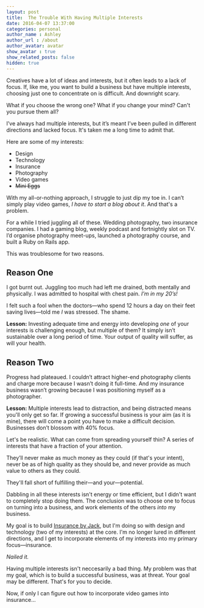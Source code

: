 ```yaml
---
layout: post
title:  The Trouble With Having Multiple Interests
date: 2016-04-07 13:37:00
categories: personal
author_name : Ashley
author_url : /about
author_avatar: avatar
show_avatar : true
show_related_posts: false
hidden: true
---
```


Creatives have a lot of ideas and interests, but it often leads to a lack of focus. If, like me, you want to build a business but have multiple interests, choosing just one to concentrate on is difficult. And downright scary.

What if you choose the wrong one? What if you change your mind? Can't you pursue them all?

I’ve always had multiple interests, but it’s meant I’ve been pulled in different directions and lacked focus. It's taken me a long time to admit that.

Here are some of my interests:

* Design
* Technology
* Insurance
* Photography
* Video games
* <strike>Mini Eggs</strike>

With my all-or-nothing approach, I struggle to just dip my toe in. I can’t simply play video games, _I have to start a blog about it_. And that's a problem.

For a while I tried juggling all of these. Wedding photography, two insurance companies. I had a gaming blog, weekly podcast and fortnightly slot on TV. I’d organise photography meet-ups, launched a photography course, and built a Ruby on Rails app.

This was troublesome for two reasons.

<h2>Reason One</h2>

I got burnt out. Juggling too much had left me drained, both mentally and physically. I was admitted to hospital with chest pain. _I’m in my 20’s!_

I felt such a fool when the doctors—who spend 12 hours a day on their feet saving lives—told me _I_ was stressed. The shame.

<strong>Lesson:</strong> Investing adequate time and energy into developing _one_ of your interests is challenging enough, but multiple of them? It simply isn’t sustainable over a long period of time. Your output of quality will suffer, as will your health.

<h2>Reason Two</h2>

Progress had plateaued. I couldn’t attract higher-end photography clients and charge more because I wasn’t doing it full-time. And my insurance business wasn’t growing because I was positioning myself as a photographer.

<strong>Lesson:</strong> Multiple interests lead to distraction, and being distracted means you'll only get so far. If growing a successful business is your aim (as it is mine), there will come a point you have to make a difficult decision. Businesses don’t blossom with 40% focus.

Let's be realistic. What can come from spreading yourself thin? A series of interests that have a fraction of your attention.

They’ll never make as much money as they could (if that's your intent), never be as of high quality as they should be, and never provide as much value to others as they could.

They'll fall short of fulfilling their—and your—potential.

Dabbling in all these interests isn't energy or time efficient, but I didn't want to completely stop doing them. The conclusion was to choose one to focus on turning into a business, and work elements of the others _into_ my business.

My goal is to build <a href="http://insurancebyjack.co.uk">Insurance by Jack</a>, but I'm doing so with design and technology (two of my interests) at the core. I'm no longer lured in different directions, and I get to incorporate elements of my interests into my primary focus—insurance.

_Nailed it._

Having multiple interests isn't neccesarily a bad thing. My problem was that my goal, which is to build a successful business, was at threat. Your goal may be different. That's for you to decide.

Now, if only I can figure out how to incorporate video games into insurance…